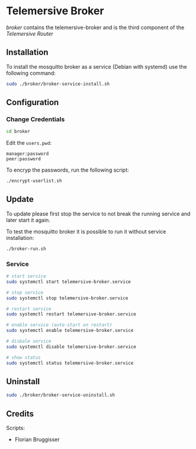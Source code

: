 # Telemersive Broker

*broker* contains the telemersive-broker and is the third component of the *Telemersive Router*

## Installation

To install the mosquitto broker as a service (Debian with systemd) use the following command:

```bash
sudo ./broker/broker-service-install.sh
```

## Configuration

### Change Credentials

```bash
cd broker
```

Edit the `users.pwd`:

```
manager:password
peer:password
```

To encryp the passwords, run the following script:

```bash
./encrypt-userlist.sh
```

## Update

To update please first stop the service to not break the running service and later start it again.

To test the mosquitto broker it is possible to run it without service installation:

```bash
./broker-run.sh
```

### Service

```bash
# start service
sudo systemctl start telemersive-broker.service

# stop service
sudo systemctl stop telemersive-broker.service

# restart service
sudo systemctl restart telemersive-broker.service

# enable service (auto-start on restart)
sudo systemctl enable telemersive-broker.service

# disbale service
sudo systemctl disable telemersive-broker.service

# show status
sudo systemctl status telemersive-broker.service
```

## Uninstall


```bash
sudo ./broker/broker-service-uninstall.sh
```

## Credits

Scripts:
* Florian Bruggisser 

